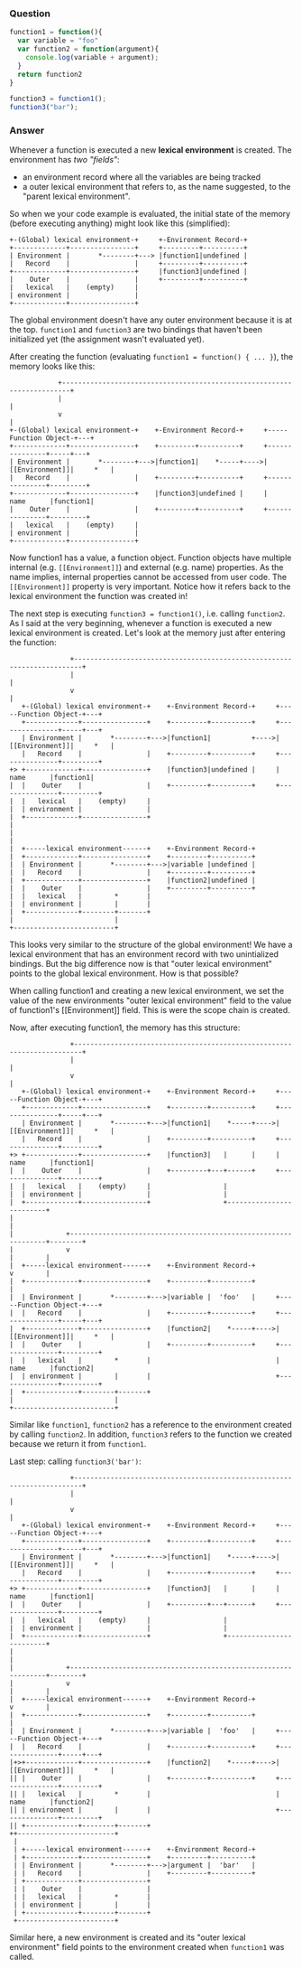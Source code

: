 ### Question

```js
function1 = function(){
  var variable = "foo"
  var function2 = function(argument){
    console.log(variable + argument);
  }
  return function2
}

function3 = function1();
function3("bar");
```

### Answer

Whenever a function is executed a new **lexical environment** is created. The environment has _two "fields"_: 
- an environment record where all the variables are being tracked
- a outer lexical environment that refers to, as the name suggested, to the "parent lexical environment".

So when we your code example is evaluated, the initial state of the memory (before executing anything) might look like this (simplified):

```
+-(Global) lexical environment-+     +-Environment Record-+
+-------------+----------------+     +---------+----------+
| Environment |       *--------+---> |function1|undefined |
|   Record    |                |     +---------+----------+
+-------------+----------------+     |function3|undefined |
|    Outer    |                |     +---------+----------+
|   lexical   |    (empty)     |
| environment |                |
+-------------+----------------+
```

The global environment doesn't have any outer environment because it is at the top. `function1` and `function3` are two bindings that
haven't been initialized yet (the assignment wasn't evaluated yet).

After creating the function (evaluating `function1 = function() { ... }`), the memory looks like this:

```
            +------------------------------------------------------------------------+
            |                                                                        |
            v                                                                        |
+-(Global) lexical environment-+    +-Environment Record-+     +-----Function Object-+---+
+-------------+----------------+    +---------+----------+     +---------------+-----+---+
| Environment |       *--------+--->|function1|    *-----+---->|[[Environment]]|     *   |
|   Record    |                |    +---------+----------+     +---------------+---------+
+-------------+----------------+    |function3|undefined |     |     name      |function1|
|    Outer    |                |    +---------+----------+     +---------------+---------+
|   lexical   |    (empty)     |
| environment |                |
+-------------+----------------+
```

Now function1 has a value, a function object. Function objects have multiple internal (e.g. `[[Environment]]`) and external (e.g. name)
properties. As the name implies, internal properties cannot be accessed from user code. The `[[Environment]]` property is very important.
Notice how it refers back to the lexical environment the function was created in!

The next step is executing `function3 = function1()`, i.e. calling `function2`. As I said at the very beginning, whenever a function is
executed a new lexical environment is created. Let's look at the memory just after entering the function:

```
               +------------------------------------------------------------------------+
               |                                                                        |
               v                                                                        |
   +-(Global) lexical environment-+    +-Environment Record-+     +-----Function Object-+---+
   +-------------+----------------+    +---------+----------+     +---------------+-----+---+
   | Environment |       *--------+--->|function1|          +---->|[[Environment]]|     *   |
   |   Record    |                |    +---------+----------+     +---------------+---------+
+> +-------------+----------------+    |function3|undefined |     |     name      |function1|
|  |    Outer    |                |    +---------+----------+     +---------------+---------+
|  |   lexical   |    (empty)     |
|  | environment |                |
|  +-------------+----------------+
|
|
|
|  +-----lexical environment------+    +-Environment Record-+
|  +-------------+----------------+    +---------+----------+
|  | Environment |       *--------+--->|variable |undefined |
|  |   Record    |                |    +---------+----------+
|  +-------------+----------------+    |function2|undefined |
|  |    Outer    |                |    +---------+----------+
|  |   lexical   |        *       |
|  | environment |        |       |
|  +-------------+--------+-------+
|                         |
+-------------------------+
```

This looks very similar to the structure of the global environment! We have a lexical environment that has an environment record with
two unintialized bindings. But the big difference now is that "outer lexical environment" points to the global lexical environment. 
How is that possible?

When calling function1 and creating a new lexical environment, we set the value of the new environments "outer lexical environment" field to the value of function1's [[Environment]] field. This is were the scope chain is created.

Now, after executing function1, the memory has this structure:

```
               +------------------------------------------------------------------------+
               |                                                                        |
               v                                                                        |
   +-(Global) lexical environment-+    +-Environment Record-+     +-----Function Object-+---+
   +-------------+----------------+    +---------+----------+     +---------------+-----+---+
   | Environment |       *--------+--->|function1|    *-----+---->|[[Environment]]|     *   |
   |   Record    |                |    +---------+----------+     +---------------+---------+
+> +-------------+----------------+    |function3|   |      |     |     name      |function1|
|  |    Outer    |                |    +---------+---+------+     +---------------+---------+
|  |   lexical   |    (empty)     |                  |
|  | environment |                |                  |
|  +-------------+----------------+                  +-------------------------+
|                                                                              |
|             +----------------------------------------------------------------+--------+
|             v                                                                |        |
|  +-----lexical environment------+    +-Environment Record-+                  v        |
|  +-------------+----------------+    +---------+----------+                           |
|  | Environment |       *--------+--->|variable |  'foo'   |     +-----Function Object-+---+
|  |   Record    |                |    +---------+----------+     +---------------+-----+---+
|  +-------------+----------------+    |function2|    *-----+---->|[[Environment]]|     *   |
|  |    Outer    |                |    +---------+----------+     +---------------+---------+
|  |   lexical   |        *       |                               |     name      |function2|
|  | environment |        |       |                               +---------------+---------+
|  +-------------+--------+-------+
|                         |
+-------------------------+
```

Similar like `function1`, `function2` has a reference to the environment created by calling `function2`. In addition, `function3` refers
to the function we created because we return it from `function1`.

Last step: calling `function3('bar')`:

```
               +------------------------------------------------------------------------+
               |                                                                        |
               v                                                                        |
   +-(Global) lexical environment-+    +-Environment Record-+     +-----Function Object-+---+
   +-------------+----------------+    +---------+----------+     +---------------+-----+---+
   | Environment |       *--------+--->|function1|    *-----+---->|[[Environment]]|     *   |
   |   Record    |                |    +---------+----------+     +---------------+---------+
+> +-------------+----------------+    |function3|   |      |     |     name      |function1|
|  |    Outer    |                |    +---------+---+------+     +---------------+---------+
|  |   lexical   |    (empty)     |                  |
|  | environment |                |                  |
|  +-------------+----------------+                  +-------------------------+
|                                                                              |
|             +----------------------------------------------------------------+--------+
|             v                                                                |        |
|  +-----lexical environment------+    +-Environment Record-+                  v        |
|  +-------------+----------------+    +---------+----------+                           |
|  | Environment |       *--------+--->|variable |  'foo'   |     +-----Function Object-+---+
|  |   Record    |                |    +---------+----------+     +---------------+-----+---+
|+>+-------------+----------------+    |function2|    *-----+---->|[[Environment]]|     *   |
|| |    Outer    |                |    +---------+----------+     +---------------+---------+
|| |   lexical   |        *       |                               |     name      |function2|
|| | environment |        |       |                               +---------------+---------+
|| +-------------+--------+-------+
++------------------------+
 |
 | +-----lexical environment------+    +-Environment Record-+
 | +-------------+----------------+    +---------+----------+
 | | Environment |       *--------+--->|argument |  'bar'   |
 | |   Record    |                |    +---------+----------+
 | +-------------+----------------+
 | |    Outer    |                |
 | |   lexical   |        *       |
 | | environment |        |       |
 | +-------------+--------+-------+
 +------------------------+
```

Similar here, a new environment is created and its "outer lexical environment" field points to the environment created when `function1`
was called.


